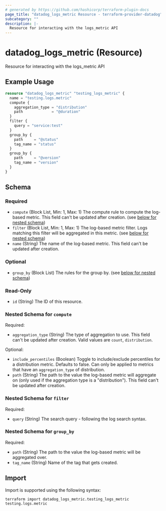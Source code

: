 ```yaml
---
# generated by https://github.com/hashicorp/terraform-plugin-docs
page_title: "datadog_logs_metric Resource - terraform-provider-datadog"
subcategory: ""
description: |-
  Resource for interacting with the logs_metric API
---
```


# datadog_logs_metric (Resource)

Resource for interacting with the logs_metric API

## Example Usage

```terraform
resource "datadog_logs_metric" "testing_logs_metric" {
  name = "testing.logs.metric"
  compute {
    aggregation_type = "distribution"
    path             = "@duration"
  }
  filter {
    query = "service:test"
  }
  group_by {
    path     = "@status"
    tag_name = "status"
  }
  group_by {
    path     = "@version"
    tag_name = "version"
  }
}
```

<!-- schema generated by tfplugindocs -->
## Schema

### Required

- `compute` (Block List, Min: 1, Max: 1) The compute rule to compute the log-based metric. This field can't be updated after creation. (see [below for nested schema](#nestedblock--compute))
- `filter` (Block List, Min: 1, Max: 1) The log-based metric filter. Logs matching this filter will be aggregated in this metric. (see [below for nested schema](#nestedblock--filter))
- `name` (String) The name of the log-based metric. This field can't be updated after creation.

### Optional

- `group_by` (Block List) The rules for the group by. (see [below for nested schema](#nestedblock--group_by))

### Read-Only

- `id` (String) The ID of this resource.

<a id="nestedblock--compute"></a>
### Nested Schema for `compute`

Required:

- `aggregation_type` (String) The type of aggregation to use. This field can't be updated after creation. Valid values are `count`, `distribution`.

Optional:

- `include_percentiles` (Boolean) Toggle to include/exclude percentiles for a distribution metric. Defaults to false. Can only be applied to metrics that have an `aggregation_type` of distribution.
- `path` (String) The path to the value the log-based metric will aggregate on (only used if the aggregation type is a "distribution"). This field can't be updated after creation.


<a id="nestedblock--filter"></a>
### Nested Schema for `filter`

Required:

- `query` (String) The search query - following the log search syntax.


<a id="nestedblock--group_by"></a>
### Nested Schema for `group_by`

Required:

- `path` (String) The path to the value the log-based metric will be aggregated over.
- `tag_name` (String) Name of the tag that gets created.

## Import

Import is supported using the following syntax:

```shell
terraform import datadog_logs_metric.testing_logs_metric testing.logs.metric
```
